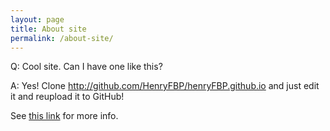 ```yaml
---
layout: page
title: About site
permalink: /about-site/
---
```


Q: Cool site. Can I have one like this?

A: Yes! Clone <http://github.com/HenryFBP/henryFBP.github.io> and just edit it and reupload it to GitHub!

See [this link](https://help.github.com/en/github/working-with-github-pages/creating-a-github-pages-site-with-jekyll#creating-a-repository-for-your-site) for more info.
